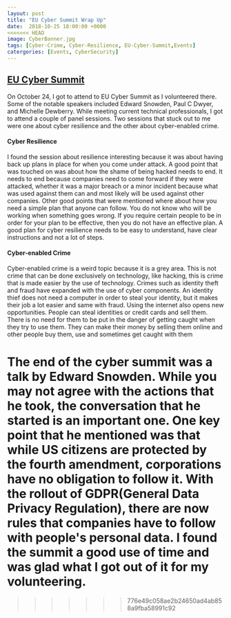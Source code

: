 ```yaml
---
layout: post
title: "EU Cyber Summit Wrap Up"
date:  2018-10-25 18:00:00 +0000
<<<<<<< HEAD
image: CyberBanner.jpg
tags: [Cyber-Crime, Cyber-Resilience, EU-Cyber-Summit,Events]
catergories: [Events, CyberSecurity]
---
```


## [EU Cyber Summit](https://eucybersummit.com/)


On October 24, I got to attend to EU Cyber Summit as I volunteered there. Some of the notable speakers included Edward Snowden, Paul C Dwyer, and Michelle Dewberry. While meeting current technical professionals, I got to attend a couple of panel sessions. Two sessions that stuck out to me were one about cyber resilience and the other about cyber-enabled crime.  


#### Cyber Resilience  
  
I found the session about resilience interesting because it was about having back up plans in place for when you come under attack. A good point that was touched on was about how the shame of being hacked needs to end. It needs to end because companies need to come forward if they were attacked, whether it was a major breach or a minor incident because what was used against them can and most likely will be used against other companies. Other good points that were mentioned where about how you need a simple plan that anyone can follow. You do not know who will be working when something goes wrong. If you require certain people to be in order for your plan to be effective, then you do not have an effective plan. A good plan for cyber resilience needs to be easy to understand, have clear instructions and not a lot of steps.  

#### Cyber-enabled Crime  
   
Cyber-enabled crime is a weird topic because it is a grey area. This is not crime that can be done exclusively on technology, like hacking, this is crime that is made easier by the use of technology. Crimes such as identity theft and fraud have expanded with the use of cyber components. An identity thief does not need a computer in order to steal your identity, but it makes their job a lot easier and same with fraud. Using the internet also opens new opportunities. People can steal identities or credit cards and sell them. There is no need for them to be put in the danger of getting caught when they try to use them. They can make their money by selling them online and other people buy them, use and sometimes get caught with them  


The end of the cyber summit was a talk by Edward Snowden. While you may not agree with the actions that he took, the conversation that he started is an important one. One key point that he mentioned was that while US citizens are protected by the fourth amendment, corporations have no obligation to follow it. With the rollout of GDPR(General Data Privacy Regulation), there are now rules that companies have to follow with people's personal data. I found the summit a good use of time and was glad what I got out of it for my volunteering.
=======

>>>>>>> 776e49c058ae2b24650ad4ab858a9fba58991c92
